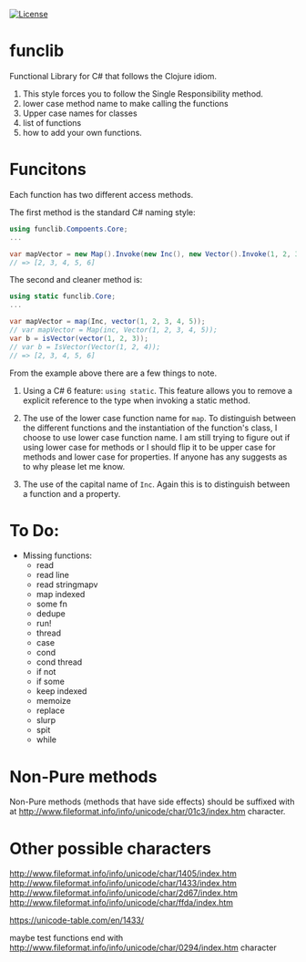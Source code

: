 ﻿[![License](https://img.shields.io/badge/License-EPL%201.0-red.svg)](https://opensource.org/licenses/EPL-1.0)

# funclib

Functional Library for C# that follows the Clojure idiom.



1. This style forces you to follow the Single Responsibility method.
2. lower case method name to make calling the functions 
3. Upper case names for classes
4. list of functions 
5. how to add your own functions.


# Funcitons

Each function has two different access methods. 

The first method is the standard C# naming style:
```csharp
using funclib.Compoents.Core;
...

var mapVector = new Map().Invoke(new Inc(), new Vector().Invoke(1, 2, 3, 4, 5));
// => [2, 3, 4, 5, 6]
```

The second and cleaner method is:
```csharp
using static funclib.Core;
...

var mapVector = map(Inc, vector(1, 2, 3, 4, 5));
// var mapVector = Map(inc, Vector(1, 2, 3, 4, 5));
var b = isVector(vector(1, 2, 3));
// var b = IsVector(Vector(1, 2, 4));
// => [2, 3, 4, 5, 6]
```

From the example above there are a few things to note.

1. Using a C# 6 feature: `using static`. This feature allows you to remove a explicit reference to the type when invoking a static method.

2. The use of the lower case function name for `map`. To distinguish between the different functions and the instantiation of the 
function's class, I choose to use lower case function name. I am still trying to figure out if using lower case for methods or I should
flip it to be upper case for methods and lower case for properties. If anyone has any suggests as to why please let me know.

3. The use of the capital name of `Inc`. Again this is to distinguish between a function and a property.



# To Do:
* Missing functions:
	- read
	- read line
	- read stringmapv
	- map indexed
	- some fn
	- dedupe
	- run!
	- thread
	- case
	- cond
	- cond thread
	- if not 
	- if some
	- keep indexed
	- memoize
	- replace
	- slurp
	- spit
	- while

# Non-Pure methods
Non-Pure methods (methods that have side effects) should be suffixed with at http://www.fileformat.info/info/unicode/char/01c3/index.htm character.

# Other possible characters
http://www.fileformat.info/info/unicode/char/1405/index.htm 
http://www.fileformat.info/info/unicode/char/1433/index.htm
http://www.fileformat.info/info/unicode/char/2d67/index.htm
http://www.fileformat.info/info/unicode/char/ffda/index.htm


https://unicode-table.com/en/1433/

maybe test functions end with http://www.fileformat.info/info/unicode/char/0294/index.htm character
